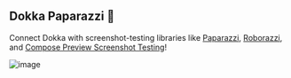 ## Dokka Paparazzi 📸

Connect Dokka with screenshot-testing libraries like 
[Paparazzi](https://github.com/cashapp/paparazzi), 
[Roborazzi](https://github.com/takahirom/roborazzi), and 
[Compose Preview Screenshot Testing](https://developer.android.com/studio/preview/compose-screenshot-testing)!


![image](https://github.com/jisungbin/dokka-paparazzi/assets/40740128/dc4f5961-d85d-4563-aad2-668904a3a95c)

